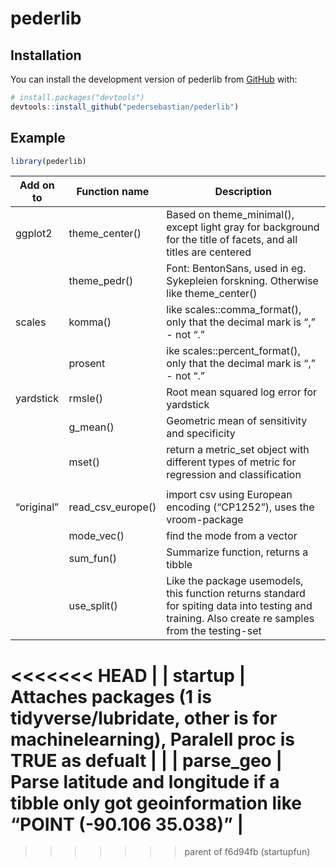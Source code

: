 
<!-- README.md is generated from README.Rmd. Please edit that file -->

# pederlib

<!-- badges: start -->
<!-- badges: end -->

## Installation

You can install the development version of pederlib from
[GitHub](https://github.com/) with:

``` r
# install.packages("devtools")
devtools::install_github("pedersebastian/pederlib")
```

## Example

``` r
library(pederlib)
```

| Add on to  | Function name       | Description                                                                                                                                        |
|------------|---------------------|----------------------------------------------------------------------------------------------------------------------------------------------------|
| ggplot2    | theme\_center()     | Based on theme\_minimal(), except light gray for background for the title of facets, and all titles are centered                                   |
|            | theme\_pedr()       | Font: BentonSans, used in eg. Sykepleien forskning. Otherwise like theme\_center()                                                                 |
| scales     | komma()             | like scales::comma\_format(), only that the decimal mark is “,” - not “.”                                                                          |
|            | prosent             | ike scales::percent\_format(), only that the decimal mark is “,” - not “.”                                                                         |
| yardstick  | rmsle()             | Root mean squared log error for yardstick                                                                                                          |
|            | g\_mean()           | Geometric mean of sensitivity and specificity                                                                                                      |
|            | mset()              | return a metric\_set object with different types of metric for regression and classification                                                       |
|            |                     |                                                                                                                                                    |
| “original” | read\_csv\_europe() | import csv using European encoding (“CP1252”), uses the vroom-package                                                                              |
|            | mode\_vec()         | find the mode from a vector                                                                                                                        |
|            | sum\_fun()          | Summarize function, returns a tibble                                                                                                               |
|            | use\_split()        | Like the package usemodels, this function returns standard for spiting data into testing and training. Also create re samples from the testing-set |
<<<<<<< HEAD
|            | startup             | Attaches packages (1 is tidyverse/lubridate, other is for machinelearning), Paralell proc is TRUE as defualt                                       |
|            | parse\_geo          | Parse latitude and longitude if a tibble only got geoinformation like “POINT (-90.106 35.038)”                                                     |
=======
>>>>>>> parent of f6d94fb (startupfun)
